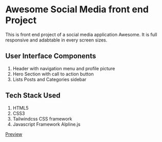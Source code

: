 # Awesome Social Media front end Project 
This is front end project of a social media application Awesome. 
It is full responsive and adabtable in every screen sizes.

## User Interface Components
1. Header with navigation menu and profile picture
2. Hero Section with call to action button 
3. Lists Posts and Categories sidebar

## Tech Stack Used 
1. HTML5
2. CSS3 
3. Tailwindcss CSS framework
4. Javascript Framework Alpline.js

[Preview]( https://prashant-kumar-321.github.io/Awesome-Post/)